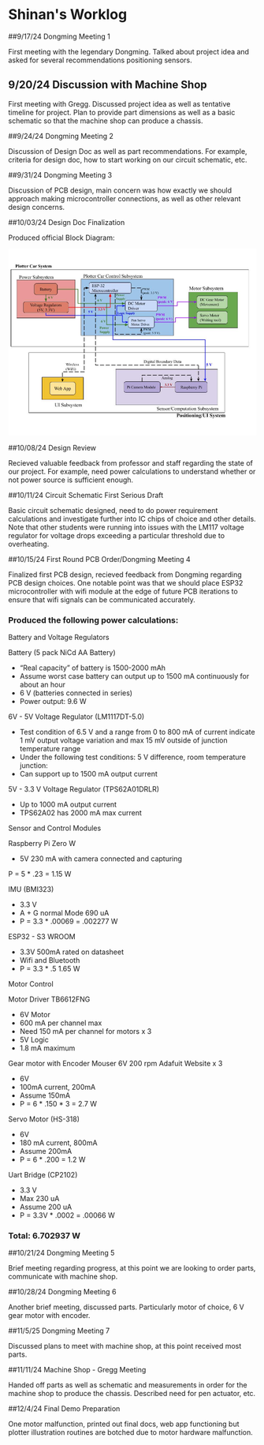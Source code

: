 # Shinan's Worklog

##9/17/24 Dongming Meeting 1

First meeting with the legendary Dongming. Talked about project idea and asked for several recommendations positioning sensors. 

## 9/20/24 Discussion with Machine Shop

First meeting with Gregg. Discussed project idea as well as tentative timeline for project. Plan to provide part dimensions as well as a basic schematic so that the machine shop can produce a chassis.

##9/24/24 Dongming Meeting 2

Discussion of Design Doc as well as part recommendations. For example, criteria for design doc, how to start working on our circuit schematic, etc.

##9/31/24 Dongming Meeting 3

Discussion of PCB design, main concern was how exactly we should approach making microcontroller connections, as well as other relevant design concerns.

##10/03/24 Design Doc Finalization

Produced official Block Diagram:

![BlockDiagram](BlockDiagram.jpg)

##10/08/24 Design Review

Recieved valuable feedback from professor and staff regarding the state of our project. For example, need power calculations to understand whether or not power source is sufficient enough.

##10/11/24 Circuit Schematic First Serious Draft

Basic circuit schematic designed, need to do power requirement calculations and investigate further into IC chips of choice and other details. Note that other students were running into issues with the LM117 voltage regulator for voltage drops exceeding a particular threshold due to overheating.

##10/15/24 First Round PCB Order/Dongming Meeting 4

Finalized first PCB design, recieved feedback from Dongming regarding PCB design choices. One notable point was that we should place ESP32 microcontroller with wifi module at the edge of future PCB iterations to ensure that wifi signals can be communicated accurately.

### Produced the following power calculations: 

Battery and Voltage Regulators

Battery (5 pack NiCd AA Battery)
- “Real capacity” of battery is 1500-2000 mAh
- Assume worst case battery can output up to 1500 mA continuously for about an hour
- 6 V (batteries connected in series)
- Power output: 9.6 W


6V - 5V Voltage Regulator (LM1117DT-5.0)

- Test condition of 6.5 V and a range from 0 to 800 mA of current indicate 1 mV output voltage variation and max 15 mV outside of junction temperature range
- Under the following test conditions: 5 V difference, room temperature junction:
- Can support up to 1500 mA output current 

5V - 3.3 V Voltage Regulator (TPS62A01DRLR)

- Up to 1000 mA output current
- TPS62A02 has 2000 mA max current

Sensor and Control Modules

Raspberry Pi Zero W
- 5V 230 mA with camera connected and capturing

P = 5 * .23 = 1.15 W

IMU (BMI323)
- 3.3 V	
- A + G normal Mode 690 uA
- P = 3.3 * .00069 = .002277 W
  
ESP32 - S3 WROOM
- 3.3V 500mA rated on datasheet
- Wifi and Bluetooth
- P = 3.3 * .5 1.65 W

Motor Control

Motor Driver TB6612FNG
- 6V Motor 
- 600 mA per channel max
- Need 150 mA per channel for motors x 3
- 5V Logic
- 1.8 mA maximum

Gear motor with Encoder Mouser 6V 200 rpm Adafuit Website x 3
- 6V
- 100mA current, 200mA
- Assume 150mA
- P = 6 * .150 * 3 =  2.7 W 

Servo Motor (HS-318)
- 6V
- 180 mA current, 800mA
- Assume 200mA
- P = 6 * .200 = 1.2 W

Uart Bridge (CP2102)
- 3.3 V
- Max 230 uA
- Assume 200 uA
- P = 3.3V * .0002 = .00066 W

### Total: 6.702937 W


##10/21/24 Dongming Meeting 5

Brief meeting regarding progress, at this point we are looking to order parts, communicate with machine shop.

##10/28/24 Dongming Meeting 6

Another brief meeting, discussed parts. Particularly motor of choice, 6 V gear motor with encoder.

##11/5/25 Dongming Meeting 7

Discussed plans to meet with machine shop, at this point received most parts.

##11/11/24 Machine Shop - Gregg Meeting

Handed off parts as well as schematic and measurements in order for the machine shop to produce the chassis. Described need for pen actuator, etc.

##12/4/24 Final Demo Preparation

One motor malfunction, printed out final docs, web app functioning but plotter illustration routines are botched due to motor hardware malfunction.


